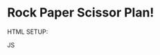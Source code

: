 # Rock Paper Scissor Plan!

HTML SETUP:

<!-- - 3 radio buttons -->

  <!-- - Rock, Paper, scissors -->

<!-- - Need the same 'name' and 'value' -->

<!-- - 3 images for rock, paper, scissors -->

<!-- - button for user to play their choice -->

<!-- - empty divs/spans for text input -->

<!-- - Wins -->
<!-- - Losses -->
<!-- - total -->
<!-- - current result -->

JS

<!-- - Grab DOM elements - with id's -->

<!-- - Initalize state

  - start with wins = 0
  - start with losses = 0

- Add event listeners
- on click:

  1. store comps rps choice

     - make comps choice random between R, P, and S
     - use Math.random(). 1 rock, 2 paper, 3 scissors

  2. store user rps choice

  - get the checked input and get value

  3. compare users guess to comps guess
  4. Display the result -->
